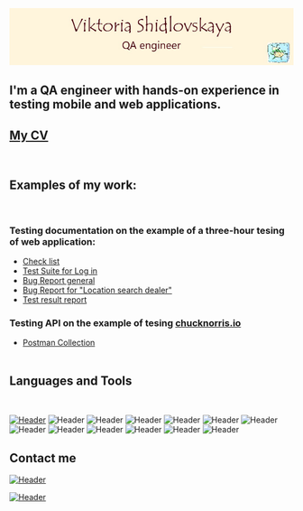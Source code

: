 [![Header](https://github.com/viktoriashidlovskaya/viktoriashidlovskaya/blob/main/assets/%D0%B2%D0%B8%D0%B7%D0%B8%D1%82%D0%BA%D0%B0.jpg)](https://www.linkedin.com/in/viktoria-shidlovskaya/)

## I'm a QA engineer with hands-on experience in testing mobile and web applications.

## [My CV](https://drive.google.com/file/d/1w4MMcC3O2XwBvlupAZQHjRpz20McigWQ/view?usp=share_link)

<br/>

## Examples of my work:

<br/>

### Testing documentation on the example of a three-hour tesing of web application:

- [Check list](https://drive.google.com/file/d/1emaoZmhb6KsWlRLQVpRRIKxDI4tUXGMb/view?usp=share_link)
- [Test Suite for Log in](https://drive.google.com/file/d/1X-dDsNaaG7c-weFhAQ1lFv8dlibFamz4/view?usp=share_link)
- [Bug Report general](https://drive.google.com/file/d/1Zb1nKwshs8IbWcjkkOlcXK12Msda87Y1/view?usp=share_link)
- [Bug Report for "Location search dealer"](https://drive.google.com/file/d/1QgtgyUeEJLoS5Mf4CgsNRf9fNOnwQ1B4/view?usp=share_link)
- [Test result report](https://drive.google.com/file/d/1QpfINNTKrq1aQIosafHSLr3gCJBhSC5x/view?usp=share_link)

### Testing API on the example of tesing [chucknorris.io](https://api.chucknorris.io/)

- [Postman Collection](https://github.com/viktoriashidlovskaya/postman_collection)
  <br/>
  <br/>

## Languages and Tools

<br/>

[![Header](https://img.shields.io/badge/English_B1/B2-86a989?style=for-the-badge&logo=&logoColor=136be1)](https://drive.google.com/file/d/1m794rbws-4CqFpi0pENrblUHQB2pS7PL/view?usp=share_link)
![Header](https://img.shields.io/badge/Jira-86a989?style=for-the-badge&logo=jira&logoColor=136be1)
![Header](https://img.shields.io/badge/TestRail-86a989?style=for-the-badge&logo=&logoColor=71b556)
![Header](https://img.shields.io/badge/Postman-86a989?style=for-the-badge&logo=postman&logoColor=f76935)
![Header](https://img.shields.io/badge/Swagger-86a989?style=for-the-badge&logo=swagger&logoColor=7ede2b)
![Header](https://img.shields.io/badge/SOAP_UI-86a989?style=for-the-badge&logo=&logoColor=7ede2b)
![Header](https://img.shields.io/badge/Github-86a989?style=for-the-badge&logo=github&logoColor=8cc4d7)
![Header](https://img.shields.io/badge/MySQL-86a989?style=for-the-badge&logo=mysql&logoColor=00618a)
![Header](https://img.shields.io/badge/DevTools-86a989?style=for-the-badge&logo=googlechrome&logoColor=2674f2)
![Header](https://img.shields.io/badge/AndroidStudio-86a989?style=for-the-badge&logo=androidstudio&logoColor=3ad07d)
![Header](https://img.shields.io/badge/JMeter-86a989?style=for-the-badge&logo=JMeter&logoColor=3ad07d)
![Header](https://img.shields.io/badge/Katalon_Recorder-86a989?style=for-the-badge&logo=katalonrecorder&logoColor=3ad07d)
![Header](https://img.shields.io/badge/Selenium_IDE-86a989?style=for-the-badge&logo=JMeter&logoColor=3ad07d)

## Contact me

[![Header](https://img.shields.io/badge/Telegram-83cb95?style=for-the-badge&logo=telegram&logoColor=31a5db)](https://t.me/shidlovskaya_viktoria)

[![Header](https://img.shields.io/badge/Linkedin-83cb95?style=for-the-badge&logo=linkedin&logoColor=0073b1)](https://www.linkedin.com/in/viktoria-shidlovskaya/)
